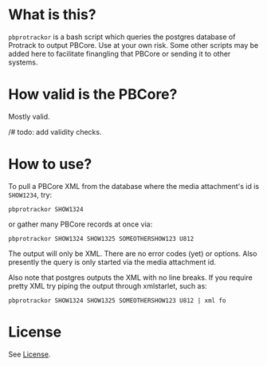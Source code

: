 # What is this?

`pbprotrackor` is a bash script which queries the postgres database of Protrack to output PBCore. Use at your own risk. Some other scripts may be added here to facilitate finangling that PBCore or sending it to other systems. 

# How valid is the PBCore?

Mostly valid.

/# todo: add validity checks.

# How to use?

To pull a PBCore XML from the database where the media attachment's id is `SHOW1234`, try:

```
pbprotrackor SHOW1324
```

or gather many PBCore records at once via:

```
pbprotrackor SHOW1324 SHOW1325 SOMEOTHERSHOW123 U812
```

The output will only be XML. There are no error codes (yet) or options. Also presently the query is only started via the media attachment id.

Also note that postgres outputs the XML with no line breaks. If you require pretty XML try piping the output through xmlstarlet, such as:

```
pbprotrackor SHOW1324 SHOW1325 SOMEOTHERSHOW123 U812 | xml fo
```

# License

See [License](#license).
